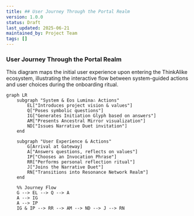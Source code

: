 ```yaml
---
title: ## User Journey Through the Portal Realm
version: 1.0.0
status: Draft
last_updated: 2025-06-21
maintained_by: Project Team
tags: []
---
```


### User Journey Through the Portal Realm

This diagram maps the initial user experience upon entering the ThinkAlike ecosystem, illustrating the interactive flow between system-guided actions and user choices during the onboarding ritual.

```mermaid
graph LR
    subgraph "System & Eos Lumina∴ Actions"
        EL["Introduces project vision & values"]
        Q["Poses symbolic questions"]
        IG["Generates Initiation Glyph based on answers"]
        AM["Presents Ancestral Mirror visualization"]
        ND["Issues Narrative Duet invitation"]
    end

    subgraph "User Experience & Actions"
        G[Arrival at Gateway]
        A["Answers questions, reflects on values"]
        IP["Chooses an Invocation Phrase"]
        RR["Performs personal reflection ritual"]
        J["Joins the Narrative Duet"]
        RN["Transitions into Resonance Network Realm"]
    end

    %% Journey Flow
    G --> EL --> Q --> A
    A --> IG
    A --> IP
    IG & IP --> RR --> AM --> ND --> J --> RN
```
